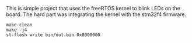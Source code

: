 This is simple project that uses the freeRTOS kernel to blink LEDs on the board.
The hard part was integrating the kernel with the stm32f4 firmware.

```
make clean
make -j4
st-flash write bin/out.bin 0x8000000
